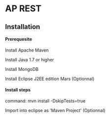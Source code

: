 # AP REST

## Installation

#### Prerequesite

Install Apache Maven

Install Java 1.7 or higher

Install MongoDB

Install Eclipse J2EE edition Mars (Optionnal)

#### Install steps

command: mvn install -DskipTests=true

Import into eclipse as 'Maven Project' (Optionnal)
